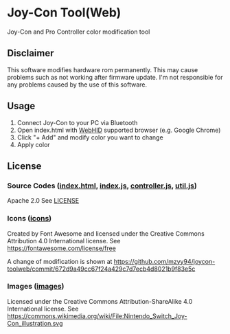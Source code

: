 # Joy-Con Tool(Web)

Joy-Con and Pro Controller color modification tool

## Disclaimer

This software modifies hardware rom permanently. This may cause problems such as not working after firmware update. I'm not responsible for any problems caused by the use of this software.

## Usage

1. Connect Joy-Con to your PC via Bluetooth
2. Open index.html with [WebHID](https://wicg.github.io/webhid/index.html) supported browser (e.g. Google Chrome)
3. Click "+ Add" and modify color you want to change
4. Apply color

## License

### Source Codes ([index.html](index.html), [index.js](index.js), [controller.js](controller.js), [util.js](util.js))

Apache 2.0
See [LICENSE](LICENSE)

### Icons ([icons](icons))

Created by Font Awesome and licensed under the Creative Commons Attribution 4.0 International license.
See https://fontawesome.com/license/free

A change of modification is shown at https://github.com/mzyy94/joycon-toolweb/commit/672d9a49cc67f24a429c7d7ecb4d8021b9f83e5c

### Images ([images](images))

Licensed under the Creative Commons Attribution-ShareAlike 4.0 International license.
See https://commons.wikimedia.org/wiki/File:Nintendo_Switch_Joy-Con_illustration.svg
